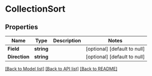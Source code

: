 # CollectionSort

## Properties
Name | Type | Description | Notes
------------ | ------------- | ------------- | -------------
**Field** | **string** |  | [optional] [default to null]
**Direction** | **string** |  | [optional] [default to null]

[[Back to Model list]](../README.md#documentation-for-models) [[Back to API list]](../README.md#documentation-for-api-endpoints) [[Back to README]](../README.md)


